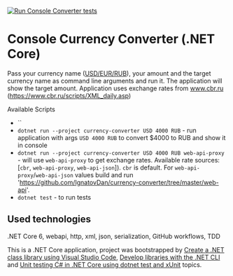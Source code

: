 [![Run `Console Converter` tests](https://github.com/IgnatovDan/currency-converter/actions/workflows/console-run-tests.yml/badge.svg)](https://github.com/IgnatovDan/currency-converter/actions/workflows/console-run-tests.yml)

# Console Currency Converter (.NET Core)

Pass your currency name ([USD/EUR/RUB](https://en.wikipedia.org/wiki/ISO_4217)), your amount and the target currency name as command line arguments and run it. The application will show the target amount.
Application uses exchange rates from www.cbr.ru (https://www.cbr.ru/scripts/XML_daily.asp)

Available Scripts
- ``
- `dotnet run --project currency-converter USD 4000 RUB` - run application with args `USD 4000 RUB` to convert $4000 to RUB and show it in console
- `dotnet run --project currency-converter USD 4000 RUB web-api-proxy` - will use `web-api-proxy` to get exchange rates. Available rate sources: [`cbr`, `web-api-proxy`, `web-api-json`]). `cbr` is default. For `web-api-proxy`/`web-api-json` values build and run 'https://github.com/IgnatovDan/currency-converter/tree/master/web-api'.
- `dotnet test` - to run tests

## Used technologies

.NET Core 6, webapi, http, xml, json, serialization, GitHub workflows, TDD

This is a .NET Core application, project was bootstrapped by [Create a .NET class library using Visual Studio Code](https://docs.microsoft.com/en-us/dotnet/core/tutorials/library-with-visual-studio-code?pivots=dotnet-6-0), [Develop libraries with the .NET CLI](https://docs.microsoft.com/en-us/dotnet/core/tutorials/libraries) and [Unit testing C# in .NET Core using dotnet test and xUnit](https://docs.microsoft.com/en-us/dotnet/core/testing/unit-testing-with-dotnet-test) topics.
